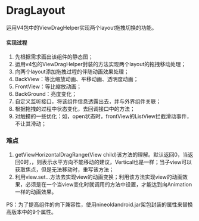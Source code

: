 # DragLayout
运用V4包中的ViewDragHelper实现两个layout拖拽切换的功能。

#### 实现过程
1. 先根据需求画出该组件的静态图；
2. 运用v4包的ViewDragHelper封装的方法实现两个layout的拖拽移动处理；
3. 向两个layout添加拖拽过程的伴随动画效果处理；
  1. BackView：等比缩放动画、平移动画、透明度动画；
  2. FrontView：等比缩放动画；
  3. BackGround：亮度变化；
4. 自定义监听接口，将该组件信息透露出去，并与外界组件关联；
5. 根据拖拽的过程中状态变化，去回调接口中的方法；
6. 对触摸的一些优化：如，open状态时，frontView的ListView拦截滑动事件，不让其滑动；

### 难点
1. getViewHorizontalDragRange(View child)该方法的理解。默认返回0，当返回0时，，则表示水平方向不能移动的建议，Vertical也是一样；当子view可以获取焦点，但是无法移动时，重写该方法；
2. 利用view.set...方法去实现view的动画变换；利用该方法实现view的动画效果，必须是在一个当view变化时就调用的方法中设置，才能达到向Animation一样的动画效果。

PS：为了提高组件的向下兼容性，使用nineoldandroid.jar架包封装的属性来替换高版本中的9个属性。
